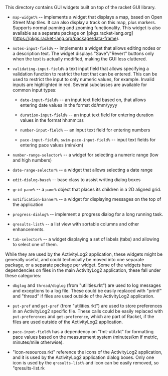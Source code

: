 This directory contains GUI widgets built on top of the racket GUI library.

* `map-widget%` -- implements a widget that displays a map, based on Open
  Street Map tiles.  It can also display a track on this map, plus markers.
  Supports normal panning and zooming functionality.  This widget is also
  available as a separate package on [pkgs.racket-lang.org]
  (https://pkgs.racket-lang.org/package/data-frame).
  
* `notes-input-field%` -- implements a widget that allows editing nodes or a
  description text.  The widget displays "Save"/"Revert" buttons only when the
  text is actually modified, making the GUI less cluttered.

* `validating-input-field%` a text input field that allows specifying a
  validation function to restrict the text that can be entered.  This can be
  used to restrict the input to only numeric values, for example.  Invalid
  inputs are highlighted in red.  Several subclasses are available for common
  input types:

    * `date-input-field%` -- an input text field based on, that allows
      entering date values in the format dd/mm/yyyy

    * `duration-input-field%` -- an input text field for entering duration
      values in the format hh:mm::ss

    * `number-input-field%` -- an input text field for entering numbers

    * `pace-input-field%`, `swim-pace-input-field%` -- input text fields for
      entering pace values (min/km)

* `number-range-selector%` -- a widget for selecting a numeric range (low and
  high numbers)

* `date-range-selector%` -- a widget that allows selecting a date range

* `edit-dialog-base%` -- base class to assist writing dialog boxes

* `grid-pane%` -- a `pane%` object that places its children in a 2D aligned
  grid.

* `notification-banner%` -- a widget for displaying messages on the top of the
  application

* `progress-dialog%` -- implement a progress dialog for a long running task.

* `qresults-list%` -- a list view with sortable columns and other
  enhancements.

* `tab-selector%` -- a widget displaying a set of labels (tabs) and allowing
  to select one of them.

While they are used by the ActivityLog2 application, these widgets might be
generally useful, and could technically be moved into one separate package, or
a separate package per widget.  Some of the widgets have dependencies on files
in the main ActivityLog2 application, these fall under these categories:

* `dbglog` and `thread/dbglog` (from "utilities.rkt") are used to log messages
  and exceptions to a log file.  These could be easily replaced with "printf"
  and "thread" if files are used outside of the ActivityLog2 application.

* `put-pref` and `get-pref` (from "utilities.rkt") are used to store
  preferences in an ActivityLog2 specific file.  These calls could be easily
  replaced with `put-preferences` and `get-preference`, which are part of
  Racket, if the files are used outside of the ActivityLog2 application.

* `pace-input-field%` has a dependency on "fmt-util.rkt" for formatting pace
  values based on the measurement system (minutes/km if metric, minutes/mile
  otherwise).

* "icon-resources.rkt" reference the icons of the ActivityLog2 application,
  and it is used by the ActivityLog2 application dialog boxes.  Only one icon
  is used by the `qresults-list%` and icon can be easily removed, so
  "qresults-list.rk
